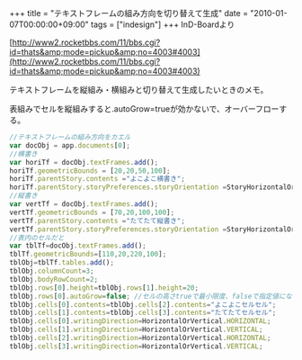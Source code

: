 +++
title = "テキストフレームの組み方向を切り替えて生成"
date = "2010-01-07T00:00:00+09:00"
tags = ["indesign"]
+++
InD-Boardより

 [http://www2.rocketbbs.com/11/bbs.cgi?id=thats&amp;mode=pickup&amp;no=4003#4003](http://www2.rocketbbs.com/11/bbs.cgi?id=thats&amp;mode=pickup&amp;no=4003#4003) 

テキストフレームを縦組み・横組みと切り替えて生成したいときのメモ。

表組みでセルを縦組みすると.autoGrow=trueが効かないで、オーバーフローする。

```js
//テキストフレームの組み方向をカエル
var docObj = app.documents[0];
//横書き
var horiTf = docObj.textFrames.add();
horiTf.geometricBounds = [20,20,50,100];
horiTf.parentStory.contents ="よこよこ横書き";
horiTf.parentStory.storyPreferences.storyOrientation =StoryHorizontalOrVertical.HORIZONTAL;
//縦書き
var vertTf = docObj.textFrames.add();
vertTf.geometricBounds = [70,20,100,100];
vertTf.parentStory.contents ="たてたて縦書き";
vertTf.parentStory.storyPreferences.storyOrientation =StoryHorizontalOrVertical.VERTICAL;
//表内のセルだと
var tblTf=docObj.textFrames.add();
tblTf.geometricBounds=[110,20,220,100];
tblObj=tblTf.tables.add();
tblObj.columnCount=3;
tblObj.bodyRowCount=2;
tblObj.rows[0].height=tblObj.rows[1].height=20;
tblObj.rows[0].autoGrow=false; //セルの高さtrueで最小限度、falseで指定値になる。デフォルトはtrue。
tblObj.cells[0].contents=tblObj.cells[2].contents="よこよこセルセル";
tblObj.cells[1].contents=tblObj.cells[3].contents="たてたてセルセル";
tblObj.cells[0].writingDirection=HorizontalOrVertical.HORIZONTAL;
tblObj.cells[1].writingDirection=HorizontalOrVertical.VERTICAL;
tblObj.cells[2].writingDirection=HorizontalOrVertical.HORIZONTAL;
tblObj.cells[3].writingDirection=HorizontalOrVertical.VERTICAL;
```